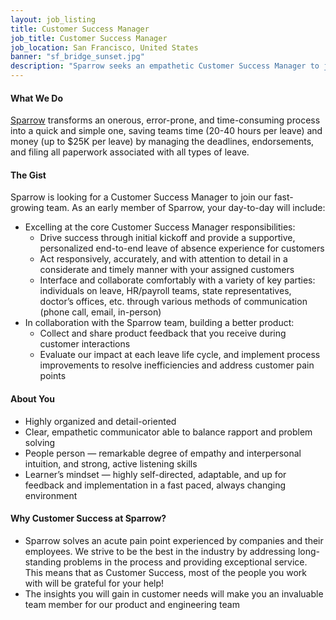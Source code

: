 ```yaml
---
layout: job_listing
title: Customer Success Manager
job_title: Customer Success Manager
job_location: San Francisco, United States
banner: "sf_bridge_sunset.jpg"
description: "Sparrow seeks an empathetic Customer Success Manager to join our fast-growing team."
---
```


#### What We Do

[Sparrow](https://trysparrow.com/careers) transforms an onerous, error-prone, and time-consuming process into a quick and simple one, saving teams time (20-40 hours per leave) and money (up to $25K per leave) by managing the deadlines, endorsements, and filing all paperwork associated with all types of leave.


#### The Gist

Sparrow is looking for a Customer Success Manager to join our fast-growing team. As an early member of Sparrow, your day-to-day will include:
 * Excelling at the core Customer Success Manager responsibilities: 
    * Drive success through initial kickoff and provide a supportive, personalized end-to-end leave of absence experience for customers
    * Act responsively, accurately, and with attention to detail in a considerate and timely manner with your assigned customers 
    * Interface and collaborate comfortably with a variety of key parties: individuals on leave, HR/payroll teams, state representatives, doctor’s offices, etc. through various methods of communication (phone call, email, in-person)
 * In collaboration with the Sparrow team, building a better product:
   * Collect and share product feedback that you receive during customer interactions 
   * Evaluate our impact at each leave life cycle, and implement process improvements to resolve inefficiencies and address customer pain points


#### About You

 * Highly organized and detail-oriented
 * Clear, empathetic communicator able to balance rapport and problem solving
 * People person — remarkable degree of empathy and interpersonal intuition, and strong, active listening skills
 * Learner’s mindset —  highly self-directed, adaptable, and up for feedback and implementation in a fast paced, always changing environment

#### Why Customer Success at Sparrow?

 * Sparrow solves an acute pain point experienced by companies and their employees. We strive to be the best in the industry by addressing long-standing problems in the process and providing exceptional service. This means that as Customer Success, most of the people you work with will be grateful for your help!
 * The insights you will gain in customer needs will make you an invaluable team member for our product and engineering team

